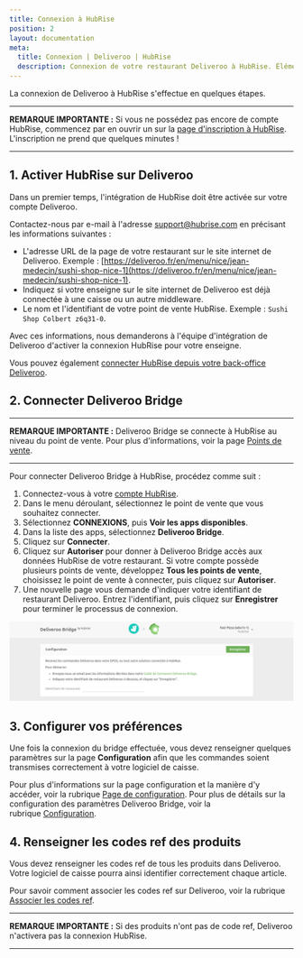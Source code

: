 ```yaml
---
title: Connexion à HubRise
position: 2
layout: documentation
meta:
  title: Connexion | Deliveroo | HubRise
  description: Connexion de votre restaurant Deliveroo à HubRise. Éléments à fournir et étapes à suivre pour recevoir vos commandes Deliveroo dans votre logiciel de caisse.
---
```


La connexion de Deliveroo à HubRise s'effectue en quelques étapes.

---

**REMARQUE IMPORTANTE :** Si vous ne possédez pas encore de compte HubRise, commencez par en ouvrir un sur la [page d'inscription à HubRise](https://manager.hubrise.com/signup?locale=fr-FR). L'inscription ne prend que quelques minutes !

---

## 1. Activer HubRise sur Deliveroo

Dans un premier temps, l'intégration de HubRise doit être activée sur votre compte Deliveroo.

Contactez-nous par e-mail à l'adresse [support@hubrise.com](mailto:support@hubrise.com) en précisant les informations suivantes :

- L'adresse URL de la page de votre restaurant sur le site internet de Deliveroo. Exemple : [https://deliveroo.fr/en/menu/nice/jean-medecin/sushi-shop-nice-1](https://deliveroo.fr/en/menu/nice/jean-medecin/sushi-shop-nice-1).
- Indiquez si votre enseigne sur le site internet de Deliveroo est déjà connectée à une caisse ou un autre middleware.
- Le nom et l'identifiant de votre point de vente HubRise. Exemple : `Sushi Shop Colbert z6q31-0`.

Avec ces informations, nous demanderons à l'équipe d'intégration de Deliveroo d'activer la connexion HubRise pour votre enseigne.

Vous pouvez également [connecter HubRise depuis votre back-office Deliveroo](/apps/deliveroo/faqs/connecter-depuis-le-back-office-deliveroo).

## 2. Connecter Deliveroo Bridge

---

**REMARQUE IMPORTANTE :** Deliveroo Bridge se connecte à HubRise au niveau du point de vente. Pour plus d'informations, voir la page [Points de vente](/docs/points-de-vente).

---

Pour connecter Deliveroo Bridge à HubRise, procédez comme suit :

1. Connectez-vous à votre [compte HubRise](https://manager.hubrise.com?locale=fr-FR).
1. Dans le menu déroulant, sélectionnez le point de vente que vous souhaitez connecter.
1. Sélectionnez **CONNEXIONS**, puis **Voir les apps disponibles**.
1. Dans la liste des apps, sélectionnez **Deliveroo Bridge**.
1. Cliquez sur **Connecter**.
1. Cliquez sur **Autoriser** pour donner à Deliveroo Bridge accès aux données HubRise de votre restaurant. Si votre compte possède plusieurs points de vente, développez **Tous les points de vente**, choisissez le point de vente à connecter, puis cliquez sur **Autoriser**.
1. Une nouvelle page vous demande d'indiquer votre identifiant de restaurant Deliveroo. Entrez l'identifiant, puis cliquez sur **Enregistrer** pour terminer le processus de connexion.

![Identifiant de restaurant Deliveroo](./images/001-deliveroo-restaurant-id.png)

## 3. Configurer vos préférences

Une fois la connexion du bridge effectuée, vous devez renseigner quelques paramètres sur la page **Configuration** afin que les commandes soient transmises correctement à votre logiciel de caisse.

Pour plus d'informations sur la page configuration et la manière d'y accéder, voir la rubrique [Page de configuration](/apps/deliveroo/interface-utilisateur/#configuration). Pour plus de détails sur la configuration des paramètres Deliveroo Bridge, voir la rubrique [Configuration](/apps/deliveroo/configuration).

## 4. Renseigner les codes ref des produits

Vous devez renseigner les codes ref de tous les produits dans Deliveroo. Votre logiciel de caisse pourra ainsi identifier correctement chaque article.

Pour savoir comment associer les codes ref sur Deliveroo, voir la rubrique [Associer les codes ref](/apps/deliveroo/associer-codes-ref).

---

**REMARQUE IMPORTANTE :** Si des produits n'ont pas de code ref, Deliveroo n'activera pas la connexion HubRise.

---
